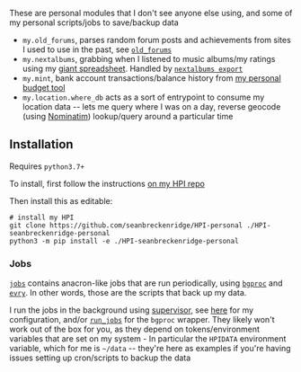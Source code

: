 These are personal modules that I don't see anyone else using, and some of my personal scripts/jobs to save/backup data

- `my.old_forums`, parses random forum posts and achievements from sites I used to use in the past, see [`old_forums`](https://github.com/seanbreckenridge/old_forums)
- `my.nextalbums`, grabbing when I listened to music albums/my ratings using my [giant spreadsheet](https://sean.fish/s/albums). Handled by [`nextalbums export`](https://github.com/seanbreckenridge/albums)
- `my.mint`, bank account transactions/balance history from [my personal budget tool](https://github.com/seanbreckenridge/mint)
- `my.location.where_db` acts as a sort of entrypoint to consume my location data -- lets me query where I was on a day, reverse geocode (using [Nominatim](https://nominatim.openstreetmap.org/ui/about.html)) lookup/query around a particular time

## Installation

Requires `python3.7+`

To install, first follow the instructions [on my HPI repo](https://github.com/seanbreckenridge/HPI#install)

Then install this as editable:

```
# install my HPI
git clone https://github.com/seanbreckenridge/HPI-personal ./HPI-seanbreckenridge-personal
python3 -m pip install -e ./HPI-seanbreckenridge-personal
```

### Jobs

[`jobs`](./jobs) contains anacron-like jobs that are run periodically, using [`bgproc`](https://github.com/seanbreckenridge/bgproc) and [`evry`](https://github.com/seanbreckenridge/evry). In other words, those are the scripts that back up my data.

I run the jobs in the background using [supervisor](https://github.com/Supervisor/supervisor), see [here](https://github.com/seanbreckenridge/dotfiles/tree/master/.local/scripts/supervisor) for my configuration, and/or [`run_jobs`](https://github.com/seanbreckenridge/dotfiles/blob/master/.local/scripts/supervisor/run_jobs) for the `bgproc` wrapper. They likely won't work out of the box for you, as they depend on tokens/environment variables that are set on my system - In particular the `HPIDATA` environment variable, which for me is `~/data` -- they're here as examples if you're having issues setting up cron/scripts to backup the data
